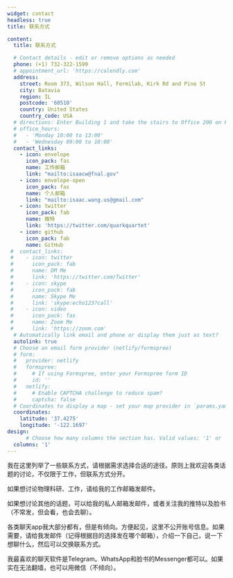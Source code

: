 ```yaml
---
widget: contact
headless: true
title: 联系方式

content:
  title: 联系方式

  # Contact details - edit or remove options as needed
  phone: (+1) 732-322-1599
  # appointment_url: 'https://calendly.com'
  address:
    street: Room 373, Wilson Hall, Fermilab, Kirk Rd and Pine St
    city: Batavia
    region: IL
    postcode: '60510'
    country: United States
    country_code: USA
  # directions: Enter Building 1 and take the stairs to Office 200 on Floor 2
  # office_hours:
  #   - 'Monday 10:00 to 13:00'
  #   - 'Wednesday 09:00 to 10:00'
  contact_links:
    - icon: envelope
      icon_pack: fas
      name: 工作邮箱
      link: "mailto:isaacw@fnal.gov"
    - icon: envelope-open
      icon_pack: fas
      name: 个人邮箱
      link: "mailto:isaac.wang.us@gmail.com"
    - icon: twitter
      icon_pack: fab
      name: 推特
      link: 'https://twitter.com/quarkquartet'
    - icon: github
      icon_pack: fab
      name: GitHub
 #  contact_links:
 #    - icon: twitter
 #      icon_pack: fab
 #      name: DM Me
 #      link: 'https://twitter.com/Twitter'
 #    - icon: skype
 #      icon_pack: fab
 #      name: Skype Me
 #      link: 'skype:echo123?call'
 #    - icon: video
 #      icon_pack: fas
 #      name: Zoom Me
 #      link: 'https://zoom.com'
  # Automatically link email and phone or display them just as text?
  autolink: true
  # Choose an email form provider (netlify/formspree)
  # form:
  #   provider: netlify
  #   formspree:
  #     # If using Formspree, enter your Formspree form ID
  #     id: ''
  #   netlify:
  #     # Enable CAPTCHA challenge to reduce spam?
  #     captcha: false
  # Coordinates to display a map - set your map provider in `params.yaml`
  coordinates:
    latitude: '37.4275'
    longitude: '-122.1697'
design:
      # Choose how many columns the section has. Valid values: '1' or '2'.
  columns: '1'
---
```


我在这里列举了一些联系方式，请根据需求选择合适的途径。原则上我欢迎各类话题的讨论，不仅限于工作，但联系方式分开。

如果想讨论物理科研、工作，请给我的工作邮箱发邮件。

如果想讨论其他的话题，可以给我的私人邮箱发邮件，或者关注我的推特以及脸书（不常发，但会看，也会去聊）。

各类聊天app我大部分都有，但是有倾向。方便起见，这里不公开账号信息。如果需要，请给我发邮件（记得根据目的选择发在哪个邮箱），介绍一下自己，说一下想聊什么，然后可以交换联系方式。

我最喜欢的聊天软件是Telegram。WhatsApp和脸书的Messenger都可以。如果实在无法翻墙，也可以用微信（不倾向）。